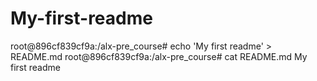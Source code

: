 # My-first-readme
root@896cf839cf9a:/alx-pre_course# echo 'My first readme' > README.md                                                                  root@896cf839cf9a:/alx-pre_course# cat README.md                                                                                       My first readme                                                   

